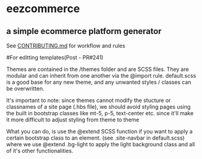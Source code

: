 # eezcommerce 
## a simple ecommerce platform generator


See [CONTRIBUTING.md](CONTRIBUTING.md) for workflow and rules 

#For editting templates(Post - PR#241)

Themes are contained in the /themes folder and are SCSS files. They are modular and can inherit from one another via the @import rule. default.scss is a good base for any new theme, and any unwanted styles / classes can be overwritten.

It's important to note: since themes cannot modify the stucture or classnames of a site page (.hbs file), we should avoid styling pages using the built in bootstrap classes like mt-5, p-5, text-center etc. since it'll make it more difficult to adjust styling from theme to theme

What you can do, is use the @extend SCSS function if you want to apply a certain bootstrap class to an element. (see .site-navbar in default.scss) where we use @extend .bg-light to apply the light background class and all of it's other functionalities.